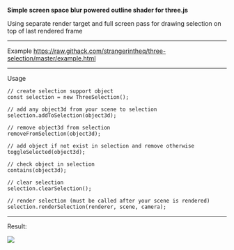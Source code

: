 **Simple screen space blur powered outline shader for three.js**

Using separate render target and full screen pass for drawing selection 
on top of last rendered frame

---

Example https://raw.githack.com/strangerintheq/three-selection/master/example.html

---
  
Usage

    // create selection support object
    const selection = new ThreeSelection();

    // add any object3d from your scene to selection
    selection.addToSelection(object3d);

    // remove object3d from selection
    removeFromSelection(object3d);
    
    // add object if not exist in selection and remove otherwise
    toggleSelected(object3d);

    // check object in selection 
    contains(object3d);

    // clear selection
    selection.clearSelection();
    
    // render selection (must be called after your scene is rendered)
    selection.renderSelection(renderer, scene, camera);
    
---

Result:

![](https://i.imgur.com/cY2JMwU.png)
